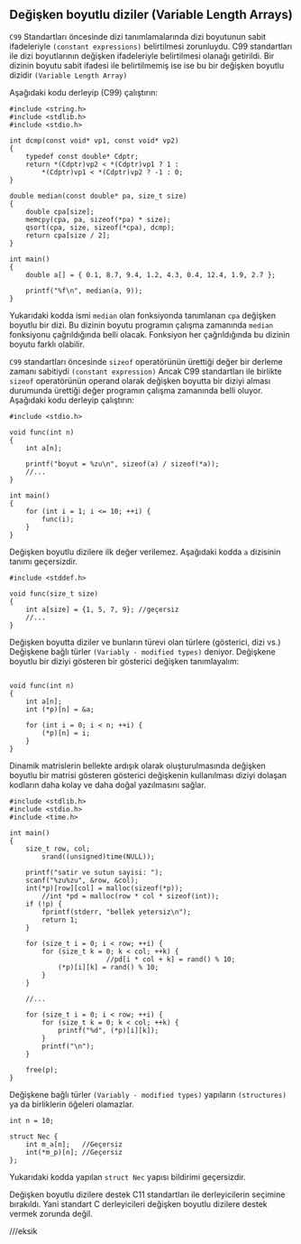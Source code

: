 ## Değişken boyutlu diziler (Variable Length Arrays)

`C99` Standartları öncesinde dizi tanımlamalarında dizi boyutunun sabit ifadeleriyle `(constant expressions)` belirtilmesi zorunluydu. C99 standartları ile dizi boyutlarının değişken ifadeleriyle belirtilmesi olanağı getirildi. Bir dizinin boyutu sabit ifadesi ile belirtilmemiş ise ise bu bir değişken boyutlu dizidir `(Variable Length Array)`

Aşağıdaki kodu derleyip (C99) çalıştırın:

```
#include <string.h>
#include <stdlib.h>
#include <stdio.h>

int dcmp(const void* vp1, const void* vp2)
{
    typedef const double* Cdptr;
    return *(Cdptr)vp2 < *(Cdptr)vp1 ? 1 :
        *(Cdptr)vp1 < *(Cdptr)vp2 ? -1 : 0;
}

double median(const double* pa, size_t size)
{
    double cpa[size];
    memcpy(cpa, pa, sizeof(*pa) * size);
    qsort(cpa, size, sizeof(*cpa), dcmp);
    return cpa[size / 2];
}

int main()
{
    double a[] = { 0.1, 8.7, 9.4, 1.2, 4.3, 0.4, 12.4, 1.9, 2.7 };

    printf("%f\n", median(a, 9));
}
```
Yukarıdaki kodda ismi `median` olan fonksiyonda tanımlanan `cpa` değişken boyutlu bir dizi. Bu dizinin boyutu programın çalışma zamanında `median` fonksiyonu çağrıldığında belli olacak. Fonksiyon her çağrıldığında bu dizinin boyutu farklı olabilir.

`C99` standartları öncesinde `sizeof` operatörünün ürettiği değer bir derleme zamanı sabitiydi `(constant expression)` Ancak C99 standartları ile birlikte `sizeof` operatörünün operand olarak değişken boyutta bir diziyi alması durumunda ürettiği değer programın çalışma zamanında belli oluyor. Aşağıdaki kodu derleyip çalıştırın:

```
#include <stdio.h>

void func(int n)
{
	int a[n];

	printf("boyut = %zu\n", sizeof(a) / sizeof(*a));
	//...
}

int main()
{
	for (int i = 1; i <= 10; ++i) {
		func(i);
	}
}
```

Değişken boyutlu dizilere ilk değer verilemez. Aşağıdaki kodda `a` dizisinin tanımı geçersizdir.
```
#include <stddef.h>

void func(size_t size)
{
    int a[size] = {1, 5, 7, 9}; //geçersiz
    //...
}
```
Değişken boyutta diziler ve bunların türevi olan türlere (gösterici, dizi vs.) Değişkene bağlı türler `(Variably - modified types)` deniyor.  Değişkene boyutlu bir diziyi gösteren bir gösterici değişken tanımlayalım:
```

void func(int n)
{
	int a[n];
	int (*p)[n] = &a;

	for (int i = 0; i < n; ++i) {
		(*p)[n] = i;
	}
}
```

Dinamik matrislerin bellekte ardışık olarak oluşturulmasında değişken boyutlu bir matrisi gösteren gösterici değişkenin kullanılması diziyi dolaşan kodların daha kolay ve daha doğal yazılmasını sağlar.

```
#include <stdlib.h>
#include <stdio.h>
#include <time.h>

int main()
{
	size_t row, col;
        srand((unsigned)time(NULL));

	printf("satir ve sutun sayisi: ");
	scanf("%zu%zu", &row, &col);
	int(*p)[row][col] = malloc(sizeof(*p));
        //int *pd = malloc(row * col * sizeof(int));
	if (!p) {
		fprintf(stderr, "bellek yetersiz\n");
		return 1;
	}

	for (size_t i = 0; i < row; ++i) {
		for (size_t k = 0; k < col; ++k) {
                        //pd[i * col + k] = rand() % 10;
			(*p)[i][k] = rand() % 10;
		}
	}

    //...
    
    for (size_t i = 0; i < row; ++i) {
		for (size_t k = 0; k < col; ++k) {
			printf("%d", (*p)[i][k]);
		}
        printf("\n");
	}
	
    free(p);
}
```

Değişkene bağlı türler `(Variably - modified types)` yapıların `(structures)` ya da birliklerin öğeleri olamazlar.

```
int n = 10;

struct Nec {
    int m_a[n];   //Geçersiz
    int(*m_p)[n]; //Geçersiz
};
```
Yukarıdaki kodda yapılan `struct Nec` yapısı bildirimi geçersizdir. 

Değişken boyutlu dizilere destek C11 standartları ile derleyicilerin seçimine bırakıldı. Yani standart C derleyicileri değişken boyutlu dizilere destek vermek zorunda değil.

///eksik



